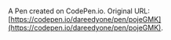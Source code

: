 # 

A Pen created on CodePen.io. Original URL: [https://codepen.io/dareedyone/pen/pojeGMK](https://codepen.io/dareedyone/pen/pojeGMK).


